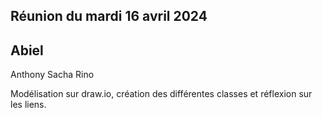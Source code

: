 ## Réunion du mardi 16 avril 2024

## Abiel
  Anthony 
  Sacha
  Rino

Modélisation sur draw.io, création des différentes classes et réflexion sur les liens.
